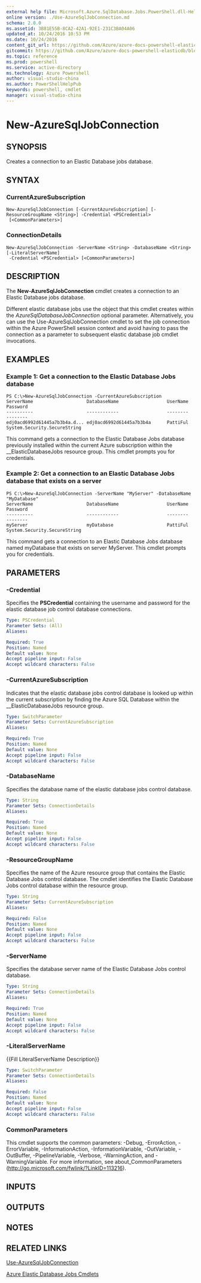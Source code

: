 ```yaml
---
external help file: Microsoft.Azure.SqlDatabase.Jobs.PowerShell.dll-Help.xml
online version: ./Use-AzureSqlJobConnection.md
schema: 2.0.0
ms.assetid: 3B81E55B-8CA2-42A1-92E1-231C3BA04A06
updated_at: 10/24/2016 10:53 PM
ms.date: 10/24/2016
content_git_url: https://github.com/Azure/azure-docs-powershell-elasticdb/blob/master/ElasticDB/ElasticDatabaseJobs/v0.8.33/New-AzureSqlJobConnection.md
gitcommit: https://github.com/Azure/azure-docs-powershell-elasticdb/blob/21fb425e1aa4eed4def521cf4515fe66d60846c7/ElasticDB/ElasticDatabaseJobs/v0.8.33/New-AzureSqlJobConnection.md
ms.topic: reference
ms.prod: powershell
ms.service: active-directory
ms.technology: Azure Powershell
author: visual-studio-china
ms.author: PowerShellHelpPub
keywords: powershell, cmdlet
manager: visual-studio-china
---
```


# New-AzureSqlJobConnection

## SYNOPSIS
Creates a connection to an Elastic Database jobs database.

## SYNTAX

### CurrentAzureSubscription
```
New-AzureSqlJobConnection [-CurrentAzureSubscription] [-ResourceGroupName <String>] -Credential <PSCredential>
 [<CommonParameters>]
```

### ConnectionDetails
```
New-AzureSqlJobConnection -ServerName <String> -DatabaseName <String> [-LiteralServerName]
 -Credential <PSCredential> [<CommonParameters>]
```

## DESCRIPTION
The **New-AzureSqlJobConnection** cmdlet creates a connection to an Elastic Database jobs database.

Different elastic database jobs use the object that this cmdlet creates within the *AzureSqlDatabaseJobConnection* optional parameter. 
Alternatively, you can use the Use-AzureSqlJobConnection cmdlet to set the job connection within the Azure PowerShell session context and avoid having to pass the connection as a parameter to subsequent elastic database job cmdlet invocations.

## EXAMPLES

### Example 1: Get a connection to the Elastic Database Jobs database
```
PS C:\>New-AzureSqlJobConnection -CurrentAzureSubscription
ServerName                    DatabaseName                  UserName                                           Password
----------                    ------------                  --------                                           --------
edj0acd6992d61445a7b3b4a.d... edj0acd6992d61445a7b3b4a      PattiFul                         System.Security.SecureString
```

This command gets a connection to the Elastic Database Jobs database previously installed within the current Azure subscription within the __ElasticDatabaseJobs resource group. 
This cmdlet prompts you for credentials.

### Example 2: Get a connection to an Elastic Database Jobs database that exists on a server
```
PS C:\>New-AzureSqlJobConnection -ServerName "MyServer" -DatabaseName "MyDatabase"
ServerName                    DatabaseName                  UserName                                           Password
----------                    ------------                  --------                                           --------
myServer                      myDatabase                    PattiFul                         System.Security.SecureString
```

This command gets a connection to an Elastic Database Jobs database named myDatabase that exists on server MyServer. 
This cmdlet prompts you for credentials.

## PARAMETERS

### -Credential
Specifies the **PSCredential** containing the username and password for the elastic database job control database connections.

```yaml
Type: PSCredential
Parameter Sets: (All)
Aliases: 

Required: True
Position: Named
Default value: None
Accept pipeline input: False
Accept wildcard characters: False
```

### -CurrentAzureSubscription
Indicates that the elastic database jobs control database is looked up within the current subscription by finding the Azure SQL Database within the __ElasticDatabaseJobs resource group.

```yaml
Type: SwitchParameter
Parameter Sets: CurrentAzureSubscription
Aliases: 

Required: True
Position: Named
Default value: None
Accept pipeline input: False
Accept wildcard characters: False
```

### -DatabaseName
Specifies the database name of the elastic database jobs control database.

```yaml
Type: String
Parameter Sets: ConnectionDetails
Aliases: 

Required: True
Position: Named
Default value: None
Accept pipeline input: False
Accept wildcard characters: False
```

### -ResourceGroupName
Specifies the name of the Azure resource group that contains the Elastic Database Jobs control database. 
The cmdlet identifies the Elastic Database Jobs control database within the resource group.

```yaml
Type: String
Parameter Sets: CurrentAzureSubscription
Aliases: 

Required: False
Position: Named
Default value: None
Accept pipeline input: False
Accept wildcard characters: False
```

### -ServerName
Specifies the database server name of the Elastic Database Jobs control database.

```yaml
Type: String
Parameter Sets: ConnectionDetails
Aliases: 

Required: True
Position: Named
Default value: None
Accept pipeline input: False
Accept wildcard characters: False
```

### -LiteralServerName
{{Fill LiteralServerName Description}}

```yaml
Type: SwitchParameter
Parameter Sets: ConnectionDetails
Aliases: 

Required: False
Position: Named
Default value: None
Accept pipeline input: False
Accept wildcard characters: False
```

### CommonParameters
This cmdlet supports the common parameters: -Debug, -ErrorAction, -ErrorVariable, -InformationAction, -InformationVariable, -OutVariable, -OutBuffer, -PipelineVariable, -Verbose, -WarningAction, and -WarningVariable. For more information, see about_CommonParameters (http://go.microsoft.com/fwlink/?LinkID=113216).

## INPUTS

## OUTPUTS

## NOTES

## RELATED LINKS

[Use-AzureSqlJobConnection](xref:ElasticDatabaseJobs/v0.8.33/Use-AzureSqlJobConnection.md)

[Azure Elastic Database Jobs Cmdlets](xref:ElasticDatabaseJobs/v0.8.33/ElasticDatabaseJobs.md)



